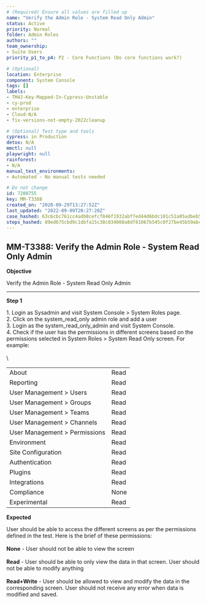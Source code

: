 ```yaml
---
# (Required) Ensure all values are filled up
name: "Verify the Admin Role - System Read Only Admin"
status: Active
priority: Normal
folder: Admin Roles
authors: ""
team_ownership:
- Suite Users
priority_p1_to_p4: P2 - Core Functions (Do core functions work?)

# (Optional)
location: Enterprise
component: System Console
tags: []
labels:
- TM4J-Key-Mapped-In-Cypress-Unstable
- cy-prod
- enterprise
- Cloud-N/A
- fix-versions-not-empty-2022cleanup

# (Optional) Test type and tools
cypress: in Production
detox: N/A
mmctl: null
playwright: null
rainforest:
- N/A
manual_test_environments:
- Automated - No manual tests needed

# Do not change
id: 7200755
key: MM-T3388
created_on: "2020-09-29T13:27:52Z"
last_updated: "2022-09-09T20:27:20Z"
case_hashed: 63c6cbc761cc4adb8cefcf846f1932abf7ed44d6bdc101c51a05adbeb5d6915d732ed501d9f330b32909be84ed03de0b
steps_hashed: 89ed675cbd9c1dbfa15c38c034008a8df81067b545c0f27be45b59abc3b21c9ccea3fec77b8c5996dcfd5e4ddf96e835
---
```


<!-- (Auto-generated) Based on frontmatter's "key" and "name" -->

## MM-T3388: Verify the Admin Role - System Read Only Admin

**Objective**

Verify the Admin Role - System Read Only Admin

---

**Step 1**

1\. Login as Sysadmin and visit System Console > System Roles page.\
2\. Click on the system\_read\_only admin role and add a user\
3\. Login as the system\_read\_only\_admin and visit System Console.\
4\. Check if the user has the permissions in different screens based on the permissions selected in System Roles > System Read Only screen. For example:\
\
\\

|                               |      |
| ----------------------------- | ---- |
| About                         | Read |
| Reporting                     | Read |
| User Management > Users       | Read |
| User Management > Groups      | Read |
| User Management > Teams       | Read |
| User Management > Channels    | Read |
| User Management > Permissions | Read |
| Environment                   | Read |
| Site Configuration            | Read |
| Authentication                | Read |
| Plugins                       | Read |
| Integrations                  | Read |
| Compliance                    | None |
| Experimental                  | Read |

**Expected**

User should be able to access the different screens as per the permissions defined in the test. Here is the brief of these permissions:\
\
**None** - User should not be able to view the screen\
\
**Read** - User should be able to only view the data in that screen. User should not be able to modify anything\
\
**Read+Write** - User should be allowed to view and modify the data in the corresponding screen. User should not receive any error when data is modified and saved.
